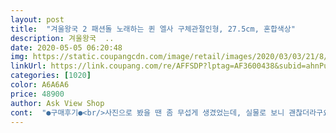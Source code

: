 ```yaml
---
layout: post 
title:  "겨울왕국 2 패션돌 노래하는 퀸 엘사 구체관절인형, 27.5cm, 혼합색상" 
description: 겨울왕국  ..
date: 2020-05-05 06:20:48 
img: https://static.coupangcdn.com/image/retail/images/2020/03/03/21/8/7df285d1-29a9-440a-b1f6-aecfdbc4266b.jpg 
linkUrl: https://link.coupang.com/re/AFFSDP?lptag=AF3600438&subid=ahnPublicAsk&pageKey=1356085431&itemId=2385710863&vendorItemId=70381158364&traceid=V0-113-7fee9d9a636fadf6 
categories: [1020] 
color: A6A6A6 
price: 48900 
author: Ask View Shop 
cont:  "●구매후기●<br/>사진으로 봤을 땐 좀 무섭게 생겼었는데, 실물로 보니 괜찮더라구요~<br/>아이가 잘 가지고 놀면 좋겠어요~<br/>어린이날 선물로 준비했어요.<br/><br/>어린이날 선물줄려고 미리주문했는데 괜찮은것 같아요<br/>엘사의 옷이 너무 예쁘네요.<br/><br/>조카 어린이날 선물로 구입한건데 만족합니다.<br/><br/>" 
---
```

